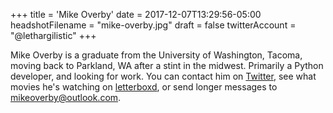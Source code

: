 +++
title = 'Mike Overby'
date = 2017-12-07T13:29:56-05:00
headshotFilename = "mike-overby.jpg"
draft = false
twitterAccount = "@lethargilistic"
+++

Mike Overby is a graduate from the University of Washington, Tacoma, moving back
to Parkland, WA after a stint in the midwest. Primarily a Python developer, and
looking for work. You can contact him on
[Twitter](https://twitter.com/lethargilistic), see what movies he's watching on
[letterboxd](https://letterboxd.com/lethargilistic/), or send longer messages
to [mikeoverby@outlook.com](mailto:mikeoverby@outlook.com).
